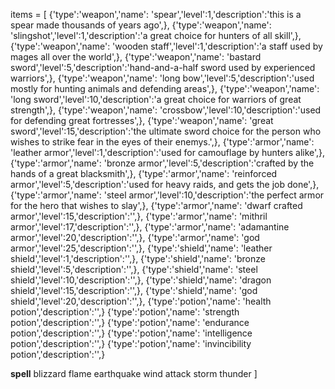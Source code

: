 items = [
{'type':'weapon','name': 'spear','level':1,'description':'this is a spear made thousands of years ago',},
{'type':'weapon','name': 'slingshot','level':1,'description':'a great choice for hunters of all skill',},
{'type':'weapon','name': 'wooden staff','level':1,'description':'a staff used by mages all over the world',},
{'type':'weapon','name': 'bastard sword','level':5,'description':'hand-and-a-half sword used by experienced warriors',},
{'type':'weapon','name': 'long bow','level':5,'description':'used mostly for hunting animals and defending areas',},
{'type':'weapon','name': 'long sword','level':10,'description':'a great choice for warriors of great strength',},
{'type':'weapon','name': 'crossbow','level':10,'description':'used for defending great fortresses',},
{'type':'weapon','name': 'great sword','level':15,'description':'the ultimate sword choice for the person who wishes to strike fear in the eyes of their enemys.',},
{'type':'armor','name': 'leather armor','level':1,'description':'used for camouflage by hunters alike',},
{'type':'armor','name': 'bronze armor','level':5,'description':'crafted by the hands of a great blacksmith',},
{'type':'armor','name': 'reinforced armor','level':5,'description':'used for heavy raids, and gets the job done',},
{'type':'armor','name': 'steel armor','level':10,'description':'the perfect armor for the hero that wishes to slay',},
{'type':'armor','name': 'dwarf crafted armor','level':15,'description':'',},
{'type':'armor','name': 'mithril armor','level':17,'description':'',},
{'type':'armor','name': 'adamantine armor','level':20,'description':'',},
{'type':'armor','name': 'god armor','level':25,'description':'',},
{'type':'shield','name': 'leather shield','level':1,'description':'',},
{'type':'shield','name': 'bronze shield','level':5,'description':'',},
{'type':'shield','name': 'steel shield','level':10,'description':'',},
{'type':'shield','name': 'dragon shield','level':15,'description':'',},
{'type':'shield','name': 'god shield','level':20,'description':'',},
{'type':'potion','name':  'health potion','description':'',}
{'type':'potion','name': 'strength potion','description':'',}
{'type':'potion','name': 'endurance potion','description':'',}
{'type':'potion','name': 'intelligence potion','description':'',}
{'type':'potion','name': 'invincibility potion','description':'',}

**spell**
blizzard
flame
earthquake
wind attack
storm
thunder
]